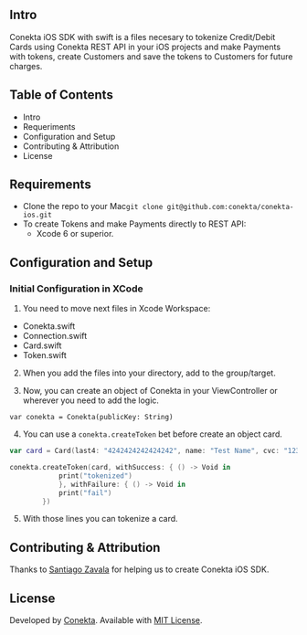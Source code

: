 ## Intro

Conekta iOS SDK with swift is a files necesary to tokenize Credit/Debit Cards using Conekta REST API in your iOS projects
and make Payments with tokens, create Customers and save the tokens to Customers for
future charges.

## Table of Contents

- Intro
- Requeriments
- Configuration and Setup
- Contributing & Attribution
- License

## Requirements
- Clone the repo to your Mac``git clone git@github.com:conekta/conekta-ios.git``
- To create Tokens and make Payments directly to REST API:
  - Xcode 6 or superior.

## Configuration and Setup

### Initial Configuration in XCode

1. You need to move next files in Xcode Workspace: 
  - Conekta.swift
  - Connection.swift 
  - Card.swift
  - Token.swift

2. When you add the files into your directory, add to the group/target. 

3. Now, you can create an object of Conekta in your ViewController or wherever you need to add the logic. 

  ``var conekta = Conekta(publicKey: String) ``

4. You can use a ``conekta.createToken`` bet before create an object card. 

  ````swift
  var card = Card(last4: "4242424242424242", name: "Test Name", cvc: "123", exp_month: "12", exp_year: "2020")
  
  conekta.createToken(card, withSuccess: { () -> Void in
              print("tokenized")
              }, withFailure: { () -> Void in
              print("fail")
          })
  ````
5. With those lines you can tokenize a card. 

## Contributing & Attribution

Thanks to [Santiago Zavala](https://github.com/dfectuoso) for helping us to create Conekta iOS SDK.

License
-------
Developed by [Conekta](https://www.conekta.io). Available with [MIT License](LICENSE).
